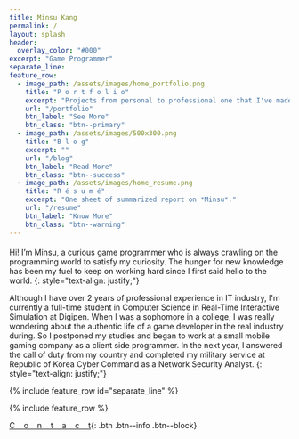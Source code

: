 ```yaml
---
title: Minsu Kang
permalink: /
layout: splash
header:
  overlay_color: "#000"
excerpt: "Game Programmer"
separate_line:
feature_row:
  - image_path: /assets/images/home_portfolio.png
    title: "P o r t f o l i o"
    excerpt: "Projects from personal to professional one that I've made or participated."
    url: "/portfolio"
    btn_label: "See More"
    btn_class: "btn--primary"
  - image_path: /assets/images/500x300.png
    title: "B l o g"
    excerpt: ""
    url: "/blog"
    btn_label: "Read More"
    btn_class: "btn--success"
  - image_path: /assets/images/home_resume.png
    title: "R é s u m é"
    excerpt: "One sheet of summarized report on *Minsu*."
    url: "/resume"
    btn_label: "Know More"
    btn_class: "btn--warning"
---
```


<style>
.align-left { margin-top: 0px; margin-bottom: -10px; }
.align-left img { border-radius: 30%;}
</style>

<figure style="width: 300px" class="align-left">
  <img src="{{ site.url }}{{ site.baseurl }}/assets/images/avatar.png" alt="">
</figure> 

Hi! I’m Minsu, a curious game programmer who is always crawling on the programming world to satisfy my curiosity. The hunger for new knowledge has been my fuel to keep on working hard since I first said hello to the world.
{: style="text-align: justify;"}
  
Although I have over 2 years of professional experience in IT industry, I'm currently a full-time student in Computer Science in Real-Time Interactive Simulation at Digipen. When I was a sophomore in a college, I was really wondering about the authentic life of a game developer in the real industry during. So I postponed my studies and began to work at a small mobile gaming company as a client side programmer. In the next year, I answered the call of duty from my country and completed my military service at Republic of Korea Cyber Command as a Network Security Analyst.
{: style="text-align: justify;"}

{% include feature_row id="separate_line" %}

{% include feature_row %}

[C&nbsp;&nbsp;&nbsp;&nbsp;o&nbsp;&nbsp;&nbsp;&nbsp;n&nbsp;&nbsp;&nbsp;&nbsp;t&nbsp;&nbsp;&nbsp;&nbsp;a&nbsp;&nbsp;&nbsp;&nbsp;c&nbsp;&nbsp;&nbsp;&nbsp;t](/contact){: .btn .btn--info .btn--block}
